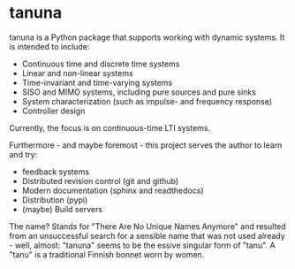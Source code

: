 # tanuna

tanuna is a Python package that supports working with dynamic systems. It is
intended to include:

- Continuous time and discrete time systems
- Linear and non-linear systems
- Time-invariant and time-varying systems
- SISO and MIMO systems, including pure sources and pure sinks
- System characterization (such as impulse- and frequency response)
- Controller design

Currently, the focus is on continuous-time LTI systems.

Furthermore - and maybe foremost - this project serves the author to learn
and try:

- feedback systems
- Distributed revision control (git and github)
- Modern documentation (sphinx and readthedocs)
- Distribution (pypi)
- (maybe) Build servers

The name? Stands for "There Are No Unique Names Anymore" and resulted from an
unsuccessful search for a sensible name that was not used already - well,
almost: "tanuna" seems to be the essive singular form of "tanu". A "tanu" is
a traditional Finnish bonnet worn by women.

